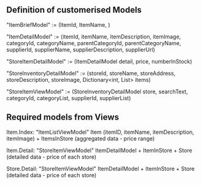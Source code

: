 ## Definition of customerised Models

"ItemBriefModel" :=
(ItemId, ItemName, )

"ItemDetailModel" :=
(itemId, itemName, itemDescription, itemImage, 
categoryId, categoryName, parentCategoryId, parentCategoryName,
supplierId, supplierName, supplierDescription, supplierUrl)

"StoreItemDetailModel" :=
(ItemDetailModel detail, price, numberInStock)

"StoreInventoryDetailModel" :=
(storeId, storeName, storeAddress, storeDescription, storeImage,
Dictionary<int, List<StoreItemDetailModel>> items)

"StoreItemViewModel" :=
(StoreInventoryDetailModel store, 
searchText, categoryId, categoryList, supplierId, supplierList)


## Required models from Views

Item.Index: "ItemListViewModel"
Item (itemID, itemName, itemDescription, itemImage) + ItemsInStore (aggregated data - price range)

Item.Detail: "StoreItemViewModel"
ItemDetailModel + ItemInStore + Store (detailed data - price of each store)

Store.Detail: "StoreItemViewModel"
ItemDetailModel + ItemInStore + Store (detailed data - price of each store)